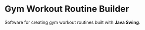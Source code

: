 # Gym Workout Routine Builder

Software for creating gym workout routines built with **Java Swing**.
